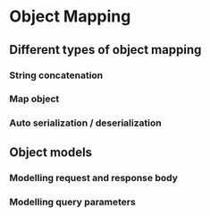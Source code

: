 # Object Mapping

## Different types of object mapping

### String concatenation

### Map object

### Auto serialization / deserialization

## Object models

### Modelling request and response body

### Modelling query parameters


